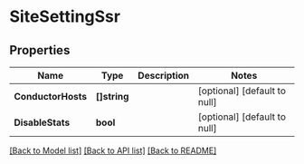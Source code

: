 # SiteSettingSsr

## Properties
Name | Type | Description | Notes
------------ | ------------- | ------------- | -------------
**ConductorHosts** | **[]string** |  | [optional] [default to null]
**DisableStats** | **bool** |  | [optional] [default to null]

[[Back to Model list]](../README.md#documentation-for-models) [[Back to API list]](../README.md#documentation-for-api-endpoints) [[Back to README]](../README.md)

